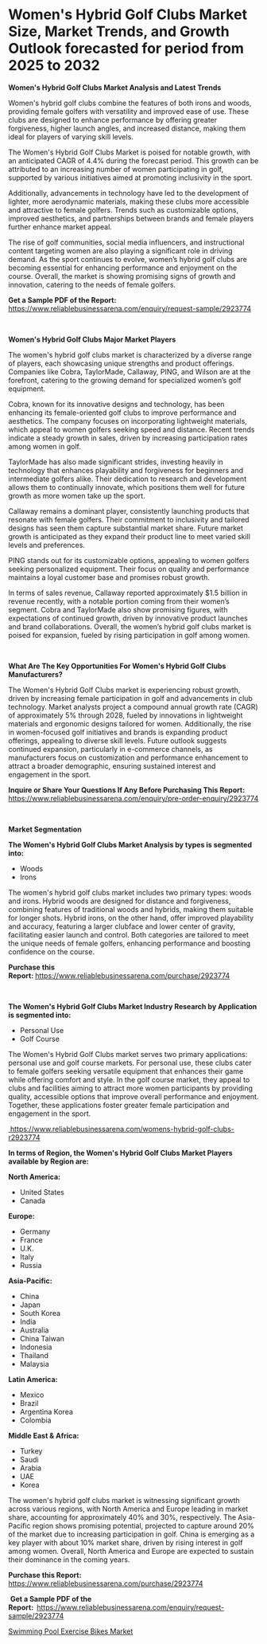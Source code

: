 <p><h1>Women's Hybrid Golf Clubs Market Size, Market Trends, and Growth Outlook forecasted for period from 2025 to 2032</h1></p><p><strong>Women's Hybrid Golf Clubs Market Analysis and Latest Trends</strong></p>
<p><p>Women's hybrid golf clubs combine the features of both irons and woods, providing female golfers with versatility and improved ease of use. These clubs are designed to enhance performance by offering greater forgiveness, higher launch angles, and increased distance, making them ideal for players of varying skill levels. </p><p>The Women's Hybrid Golf Clubs Market is poised for notable growth, with an anticipated CAGR of 4.4% during the forecast period. This growth can be attributed to an increasing number of women participating in golf, supported by various initiatives aimed at promoting inclusivity in the sport. </p><p>Additionally, advancements in technology have led to the development of lighter, more aerodynamic materials, making these clubs more accessible and attractive to female golfers. Trends such as customizable options, improved aesthetics, and partnerships between brands and female players further enhance market appeal. </p><p>The rise of golf communities, social media influencers, and instructional content targeting women are also playing a significant role in driving demand. As the sport continues to evolve, women’s hybrid golf clubs are becoming essential for enhancing performance and enjoyment on the course. Overall, the market is showing promising signs of growth and innovation, catering to the needs of female golfers.</p></p>
<p><strong>Get a Sample PDF of the Report:&nbsp;</strong> <a href="https://www.reliablebusinessarena.com/enquiry/request-sample/2923774?utm_campaign=3163&utm_medium=2&utm_source=Github&utm_content=ia&utm_term=12032025&utm_id=womens-hybrid-golf-clubs">https://www.reliablebusinessarena.com/enquiry/request-sample/2923774</a></p>
<p>&nbsp;</p>
<p><strong>Women's Hybrid Golf Clubs Major Market Players</strong></p>
<p><p>The women's hybrid golf clubs market is characterized by a diverse range of players, each showcasing unique strengths and product offerings. Companies like Cobra, TaylorMade, Callaway, PING, and Wilson are at the forefront, catering to the growing demand for specialized women’s golf equipment.</p><p>Cobra, known for its innovative designs and technology, has been enhancing its female-oriented golf clubs to improve performance and aesthetics. The company focuses on incorporating lightweight materials, which appeal to women golfers seeking speed and distance. Recent trends indicate a steady growth in sales, driven by increasing participation rates among women in golf.</p><p>TaylorMade has also made significant strides, investing heavily in technology that enhances playability and forgiveness for beginners and intermediate golfers alike. Their dedication to research and development allows them to continually innovate, which positions them well for future growth as more women take up the sport.</p><p>Callaway remains a dominant player, consistently launching products that resonate with female golfers. Their commitment to inclusivity and tailored designs has seen them capture substantial market share. Future market growth is anticipated as they expand their product line to meet varied skill levels and preferences.</p><p>PING stands out for its customizable options, appealing to women golfers seeking personalized equipment. Their focus on quality and performance maintains a loyal customer base and promises robust growth.</p><p>In terms of sales revenue, Callaway reported approximately $1.5 billion in revenue recently, with a notable portion coming from their women’s segment. Cobra and TaylorMade also show promising figures, with expectations of continued growth, driven by innovative product launches and brand collaborations. Overall, the women’s hybrid golf clubs market is poised for expansion, fueled by rising participation in golf among women.</p></p>
<p>&nbsp;</p>
<p><strong>What Are The Key Opportunities For Women's Hybrid Golf Clubs Manufacturers?</strong></p>
<p><p>The Women's Hybrid Golf Clubs market is experiencing robust growth, driven by increasing female participation in golf and advancements in club technology. Market analysts project a compound annual growth rate (CAGR) of approximately 5% through 2028, fueled by innovations in lightweight materials and ergonomic designs tailored for women. Additionally, the rise in women-focused golf initiatives and brands is expanding product offerings, appealing to diverse skill levels. Future outlook suggests continued expansion, particularly in e-commerce channels, as manufacturers focus on customization and performance enhancement to attract a broader demographic, ensuring sustained interest and engagement in the sport.</p></p>
<p><strong>Inquire or Share Your Questions If Any Before Purchasing This Report:</strong> <a href="https://www.reliablebusinessarena.com/enquiry/pre-order-enquiry/2923774?utm_campaign=3163&utm_medium=2&utm_source=Github&utm_content=ia&utm_term=12032025&utm_id=womens-hybrid-golf-clubs">https://www.reliablebusinessarena.com/enquiry/pre-order-enquiry/2923774</a></p>
<p>&nbsp;</p>
<p><strong>Market Segmentation</strong></p>
<p><strong>The Women's Hybrid Golf Clubs Market Analysis by types is segmented into:</strong></p>
<p><ul><li>Woods</li><li>Irons</li></ul></p>
<p><p>The women's hybrid golf clubs market includes two primary types: woods and irons. Hybrid woods are designed for distance and forgiveness, combining features of traditional woods and hybrids, making them suitable for longer shots. Hybrid irons, on the other hand, offer improved playability and accuracy, featuring a larger clubface and lower center of gravity, facilitating easier launch and control. Both categories are tailored to meet the unique needs of female golfers, enhancing performance and boosting confidence on the course.</p></p>
<p><strong>Purchase this Report:&nbsp;</strong><a href="https://www.reliablebusinessarena.com/purchase/2923774?utm_campaign=3163&utm_medium=2&utm_source=Github&utm_content=ia&utm_term=12032025&utm_id=womens-hybrid-golf-clubs">https://www.reliablebusinessarena.com/purchase/2923774</a></p>
<p>&nbsp;</p>
<p><strong>The Women's Hybrid Golf Clubs Market Industry Research by Application is segmented into:</strong></p>
<p><ul><li>Personal Use</li><li>Golf Course</li></ul></p>
<p><p>The Women's Hybrid Golf Clubs market serves two primary applications: personal use and golf course markets. For personal use, these clubs cater to female golfers seeking versatile equipment that enhances their game while offering comfort and style. In the golf course market, they appeal to clubs and facilities aiming to attract more women participants by providing quality, accessible options that improve overall performance and enjoyment. Together, these applications foster greater female participation and engagement in the sport.</p></p>
<p><a href="https://www.reliablebusinessarena.com/womens-hybrid-golf-clubs-r2923774?utm_campaign=3163&utm_medium=2&utm_source=Github&utm_content=ia&utm_term=12032025&utm_id=womens-hybrid-golf-clubs">&nbsp;https://www.reliablebusinessarena.com/womens-hybrid-golf-clubs-r2923774</a></p>
<p><strong>In terms of Region, the Women's Hybrid Golf Clubs Market Players available by Region are:</strong></p>
<p>
    <p> <strong> North America: </strong>
        <ul>
            <li>United States</li>
            <li>Canada</li>
        </ul>
        </p> 
    <p> <strong> Europe: </strong>
        <ul>
            <li>Germany</li>
            <li>France</li>
            <li>U.K.</li>
            <li>Italy</li>
            <li>Russia</li>
        </ul>
        </p> 
    <p> <strong> Asia-Pacific: </strong>
        <ul>
            <li>China</li>
            <li>Japan</li>
            <li>South Korea</li>
            <li>India</li>
            <li>Australia</li>
            <li>China Taiwan</li>
            <li>Indonesia</li>
            <li>Thailand</li>
            <li>Malaysia</li>
        </ul>
        </p> 
    <p> <strong> Latin America: </strong>
        <ul>
            <li>Mexico</li>
            <li>Brazil</li>
            <li>Argentina Korea</li>
            <li>Colombia</li>
        </ul>
        </p> 
    <p> <strong> Middle East & Africa: </strong>
        <ul>
            <li>Turkey</li>
            <li>Saudi</li>
            <li>Arabia</li>
            <li>UAE</li>
            <li>Korea</li>
        </ul>
    </p>
    </p>
<p><p>The women's hybrid golf clubs market is witnessing significant growth across various regions, with North America and Europe leading in market share, accounting for approximately 40% and 30%, respectively. The Asia-Pacific region shows promising potential, projected to capture around 20% of the market due to increasing participation in golf. China is emerging as a key player with about 10% market share, driven by rising interest in golf among women. Overall, North America and Europe are expected to sustain their dominance in the coming years.</p></p>
<p><strong>Purchase this Report: </strong><a href="https://www.reliablebusinessarena.com/purchase/2923774?utm_campaign=3163&utm_medium=2&utm_source=Github&utm_content=ia&utm_term=12032025&utm_id=womens-hybrid-golf-clubs">https://www.reliablebusinessarena.com/purchase/2923774</a></p>
<p>&nbsp;<strong>Get a Sample PDF of the Report:&nbsp;&nbsp;</strong><a href="https://www.reliablebusinessarena.com/enquiry/request-sample/2923774?utm_campaign=3163&utm_medium=2&utm_source=Github&utm_content=ia&utm_term=12032025&utm_id=womens-hybrid-golf-clubs">https://www.reliablebusinessarena.com/enquiry/request-sample/2923774</a></p>
<p><strong></strong></p>
<p><p><a href="https://github.com/lizonbochil23/Market-Research-Report-List-1/blob/main/swimming-pool-exercise-bikes-market.md?utm_campaign=3163&utm_medium=2&utm_source=Github&utm_content=ia&utm_term=12032025&utm_id=womens-hybrid-golf-clubs">Swimming Pool Exercise Bikes Market</a></p></p>
